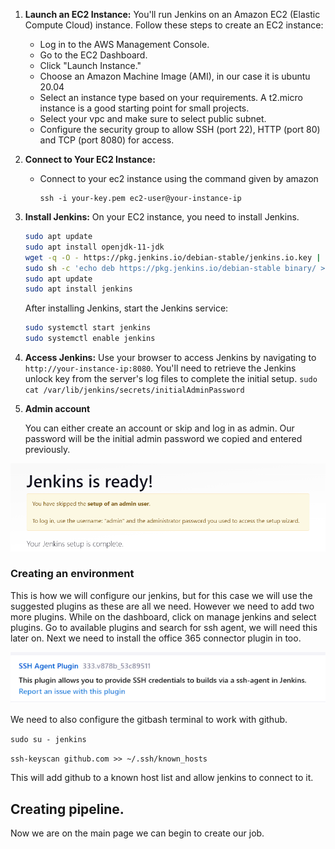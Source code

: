

1. **Launch an EC2 Instance:**
   You'll run Jenkins on an Amazon EC2 (Elastic Compute Cloud) instance. Follow these steps to create an EC2 instance:
   - Log in to the AWS Management Console.
   - Go to the EC2 Dashboard.
   - Click "Launch Instance."
   - Choose an Amazon Machine Image (AMI), in our case it is ubuntu 20.04
   - Select an instance type based on your requirements. A t2.micro instance is a good starting point for small projects.
   - Select your vpc and make sure to select public subnet.
   - Configure the security group to allow SSH (port 22), HTTP (port 80) and TCP (port 8080) for access.

2. **Connect to Your EC2 Instance:**
   - Connect to your ec2 instance using the command given by amazon
     ```
     ssh -i your-key.pem ec2-user@your-instance-ip
     ```

3. **Install Jenkins:**
   On your EC2 instance, you need to install Jenkins.

   ```bash
   sudo apt update
   sudo apt install openjdk-11-jdk
   wget -q -O - https://pkg.jenkins.io/debian-stable/jenkins.io.key | sudo apt-key add -
   sudo sh -c 'echo deb https://pkg.jenkins.io/debian-stable binary/ > /etc/apt/sources.list.d/jenkins.list'
   sudo apt update
   sudo apt install jenkins
   ```

   After installing Jenkins, start the Jenkins service:

   ```bash
   sudo systemctl start jenkins
   sudo systemctl enable jenkins
   ```

4. **Access Jenkins:**
    Use your browser to access Jenkins by navigating to `http://your-instance-ip:8080`. You'll need to retrieve the Jenkins unlock key from the server's log files to complete the initial setup. `sudo cat /var/lib/jenkins/secrets/initialAdminPassword`

5. **Admin account**

    You can either create an account or skip and log in as admin. Our password will be the initial admin password we copied and entered previously.

![](skip_admin.PNG)

### Creating an environment

This is how we will configure our jenkins, but for this case we will use the suggested plugins as these are all we need. However we need to add two more plugins. While on the dashboard, click on manage jenkins and select plugins. Go to available plugins and search for ssh agent, we will need this later on. Next we need to install the office 365 connector plugin in too.

![](ssh_agent.PNG)

We need to also configure the gitbash terminal to work with github.

`sudo su - jenkins`

`ssh-keyscan github.com >> ~/.ssh/known_hosts`

This will add github to a known host list and allow jenkins to connect to it.

## Creating pipeline.

Now we are on the main page we can begin to create our job.
